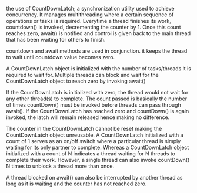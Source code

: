 the use of CountDownLatch; a synchronization utility used to achieve concurrency. It manages multithreading where a certain sequence of operations or tasks is required. Everytime a thread finishes its work, countdown() is invoked, decrementing the counter by 1. Once this count reaches zero, await() is notified and control is given back to the main thread that has been waiting for others to finish.

countdown and await methods are used in conjunction. it keeps the thread to wait until countdown value becomes zero. 

A CountDownLatch object is initialized with the number of tasks/threads it is required to wait for. Multiple threads can block and wait for the CountDownLatch object to reach zero by invoking await()


If the CountDownLatch is initialized with zero, the thread would not wait for any other thread(s) to complete. The count passed is basically the number of times countDown() must be invoked before threads can pass through await(). If the CountDownLatch has reached zero and countDown() is again invoked, the latch will remain released hence making no difference.

The counter in the CountDownLatch cannot be reset making the CountDownLatch object unreusable. A CountDownLatch initialized with a count of 1 serves as an on/off switch where a particular thread is simply waiting for its only partner to complete. Whereas a CountDownLatch object initialized with a count of N indicates a thread waiting for N threads to complete their work. However, a single thread can also invoke countDown() N times to unblock a thread more than once.

A thread blocked on await() can also be interrupted by another thread as long as it is waiting and the counter has not reached zero.